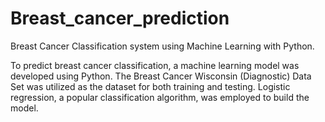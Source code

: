 # Breast_cancer_prediction
Breast Cancer Classification system using Machine Learning with Python.

To predict breast cancer classification, a machine learning model was developed using Python. The Breast Cancer Wisconsin (Diagnostic) Data Set was utilized as the dataset for both training and testing. Logistic regression, a popular classification algorithm, was employed to build the model.
